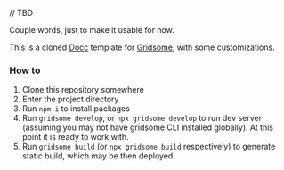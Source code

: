 // TBD

Couple words, just to make it usable for now.

This is a cloned [Docc](https://gridsome.org/starters/docc/) template for [Gridsome](https://gridsome.org/), with some customizations.

### How to

1. Clone this repository somewhere
2. Enter the project directory
3. Run `npm i` to install packages
4. Run `gridsome develop`, or `npx gridsome develop` to run dev server (assuming you may not have gridsome CLI installed globally). At this point it is ready to work with.
5. Run `gridsome build` (or `npx gridsome build` respectively) to generate static build, which may be then deployed.